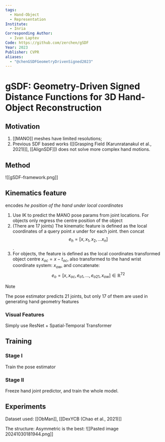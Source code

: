 ```yaml
---
tags:
  - Hand-Object
  - Representation
Institute:
  - Inria
Corresponding Author:
  - Ivan Laptev
Code: https://github.com/zerchen/gSDF
Year: 2023
Publisher: CVPR
aliases:
  - "@chenGSDFGeometryDrivenSigned2023"
---
```

# gSDF: Geometry-Driven Signed Distance Functions for 3D Hand-Object Reconstruction
## Motivation
1. [[MANO]] meshes have limited resolutions;
2. Previous SDF based works ([[Grasping Field (Karunratanakul et al., 2021)]], [[AlignSDF]]) does not solve more complex hand motions.
## Method
![[gSDF-framework.png]]
## Kinematics feature
encodes *he position of the hand under local coordinates*
1. Use IK to predict the MANO pose params from joint locations. For objects only regress the centre position of the object 
2. (There are 17 joints) The kinematic feature is defined as the local coordinates of a query point $x$ under for each joint. then concat
	$$e_h = [x, x_1, x_2, \dots x_n]$$.
3. For objects, the feature is defined as the local coordinates transformed object centre $x_{oc}=x - t_{oc}$, also transformed to the hand wrist coordinate system: $x_{ow}$, and concatenate: $$e_o = [x, x_{oc}, e_{o1}, \dots, e_{o21}, x_{ow}]\in \mathbb{R}^{72}$$
>[!note]
> The pose estimator predicts 21 joints, but only 17 of them are used in generating hand geometry features
### Visual Features
Simply use ResNet + Spatial-Temporal Transformer

## Training
### Stage I
Train the pose estimator
### Stage II
Freeze hand joint predictor, and train the whole model.

## Experiments
Dataset used: [[ObMan]], [[DexYCB (Chao et al., 2021)]]

The structure: Asymmetric is the best:
![[Pasted image 20241030181944.png]]
